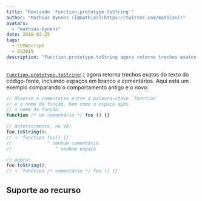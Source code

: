 ```yaml
---
title: "Revisado `Function.prototype.toString`"
author: "Mathias Bynens ([@mathias](https://twitter.com/mathias))"
avatars:
  - "mathias-bynens"
date: 2018-03-25
tags:
  - ECMAScript
  - ES2019
description: "Function.prototype.toString agora retorna trechos exatos do texto do código-fonte, incluindo espaços em branco e comentários."
---
```

[`Function.prototype.toString()`](https://tc39.es/Function-prototype-toString-revision/) agora retorna trechos exatos do texto do código-fonte, incluindo espaços em branco e comentários. Aqui está um exemplo comparando o comportamento antigo e o novo:

<!--truncate-->
```js
// Observe o comentário entre a palavra-chave `function`
// e o nome da função, bem como o espaço após
// o nome da função.
function /* um comentário */ foo () {}

// Anteriormente, no V8:
foo.toString();
// → 'function foo() {}'
//             ^ nenhum comentário
//                ^ nenhum espaço

// Agora:
foo.toString();
// → 'function /* comentário */ foo () {}'
```

## Suporte ao recurso

<feature-support chrome="66 /blog/v8-release-66#function-tostring"
                 firefox="sim"
                 safari="não"
                 nodejs="8"
                 babel="não"></feature-support>
